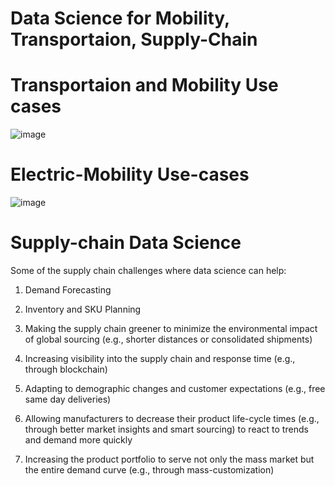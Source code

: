 # Data Science for Mobility, Transportaion, Supply-Chain



# Transportaion and Mobility Use cases

![image](https://user-images.githubusercontent.com/78311891/176115427-6bdeb2b2-f20f-4b5c-aad4-87440d6a6649.png)



# Electric-Mobility Use-cases
![image](https://user-images.githubusercontent.com/78311891/176116483-9d46a006-d9ed-445f-ad6e-3fa3d5073993.png)


# Supply-chain Data Science
Some of the supply chain challenges where data science can help:

1. Demand Forecasting 

2. Inventory and SKU Planning 

3. Making the supply chain greener to minimize the environmental impact of global sourcing (e.g., shorter distances or consolidated shipments)

4. Increasing visibility into the supply chain and response time (e.g., through blockchain)

5. Adapting to demographic changes and customer expectations (e.g., free same day deliveries)

6. Allowing manufacturers to decrease their product life-cycle times (e.g., through better market insights and smart sourcing) to react to trends and demand more quickly

7. Increasing the product portfolio to serve not only the mass market but the entire demand curve (e.g., through mass-customization)
